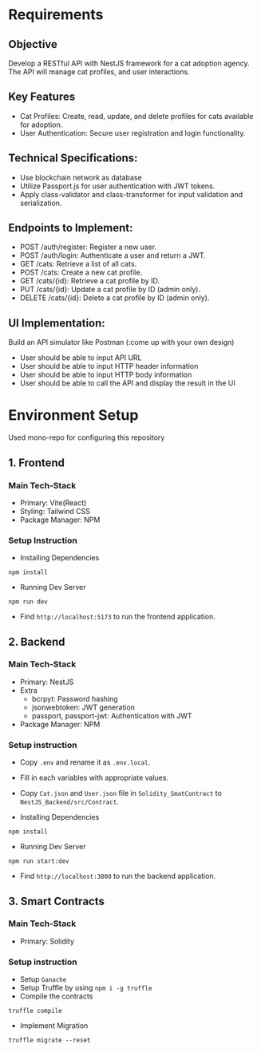 # Requirements

## Objective

Develop a RESTful API with NestJS framework for a cat adoption agency. The API will manage cat profiles, and user interactions.

## Key Features

- Cat Profiles: Create, read, update, and delete profiles for cats available for adoption.
- User Authentication: Secure user registration and login functionality.

## Technical Specifications:

- Use blockchain network as database
- Utilize Passport.js for user authentication with JWT tokens.
- Apply class-validator and class-transformer for input validation and serialization.

## Endpoints to Implement:

- POST /auth/register: Register a new user.
- POST /auth/login: Authenticate a user and return a JWT.
- GET /cats: Retrieve a list of all cats.
- POST /cats: Create a new cat profile.
- GET /cats/{id}: Retrieve a cat profile by ID.
- PUT /cats/{id}: Update a cat profile by ID (admin only).
- DELETE /cats/{id}: Delete a cat profile by ID (admin only).

## UI Implementation:

Build an API simulator like Postman (:come up with your own design)

- User should be able to input API URL
- User should be able to input HTTP header information
- User should be able to input HTTP body information
- User should be able to call the API and display the result in the UI

# Environment Setup

Used mono-repo for configuring this repository

## 1. Frontend

### Main Tech-Stack

- Primary: Vite(React)
- Styling: Tailwind CSS
- Package Manager: NPM

### Setup Instruction

- Installing Dependencies

```
npm install
```

- Running Dev Server

```
npm run dev
```

- Find `http://localhost:5173` to run the frontend application.

## 2. Backend

### Main Tech-Stack

- Primary: NestJS
- Extra
  - bcrpyt: Password hashing
  - jsonwebtoken: JWT generation
  - passport, passport-jwt: Authentication with JWT
- Package Manager: NPM

### Setup instruction

- Copy `.env` and rename it as `.env.local`.

- Fill in each variables with appropriate values.

- Copy `Cat.json` and `User.json` file in `Solidity_SmatContract` to `NestJS_Backend/src/Contract`.

- Installing Dependencies

```
npm install
```

- Running Dev Server

```
npm run start:dev
```

- Find `http://localhost:3000` to run the backend application.

## 3. Smart Contracts

### Main Tech-Stack

- Primary: Solidity

### Setup instruction

- Setup `Ganache`
- Setup Truffle by using `npm i -g truffle`
- Compile the contracts

```
truffle compile
```

- Implement Migration

```
truffle migrate --reset
```
